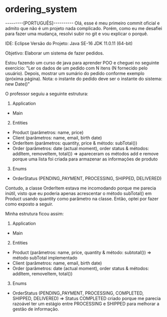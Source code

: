 # ordering_system

---------[PORTUGUÊS]----------
Olá, esse é meu primeiro commit oficial e admito que não é um projeto nada complicado.
Porém, como eu me desafiei para fazer uma mudança, resolvi subir no git e vou explicar o porquê.

IDE: Eclipse
Versão do Projeto: Java SE-16
JDK 11.0.11 (64-bit)

Objetivo: Elaborar um sistema de fazer pedidos.

Estou fazendo um curso de java para aprender POO e cheguei no seguinte exercício:
"Ler os dados de um pedido com N itens (N fornecido pelo usuário). Depois, mostrar um
sumário do pedido conforme exemplo (próxima página). Nota: o instante do pedido deve ser
o instante do sistema: new Date()"

O professor seguiu a seguinte estrutura:

1. Application
- Main

2. Entities 
- Product (parâmetros: name, price)
- Client (parâmetros: name, email, birth date)
- OrderItem (parâmetros: quantity, price & método: subTotal())
- Order (parâmetros: date (actual moment), order status & métodos: addItem, removeItem, total()) => apareceram os métodos add e remove porque uma lista foi criada para armazenar as informações de produto

3. Enums
- OrderStatus (PENDING_PAYMENT, PROCESSING, SHIPPED, DELIVERED)

Contudo, a classe OrderItem estava me incomodando porque me parecia inútil, visto que eu poderia apenas acrescentar o método subTotal() em Product usando quantity como parâmetro na classe. Então, optei por fazer como exposto a seguir.

Minha estrutura ficou assim:
1. Application
- Main

2. Entities 
- Product (parâmetros: name, price, quantity & método: subtotal()) => método subTotal implementado
- Client (parâmetros: name, email, birth date)
- Order (parâmetros: date (actual moment), order status & métodos: addItem, removeItem, total()) 

3. Enums
- OrderStatus (PENDING_PAYMENT, PROCESSING, COMPLETED, SHIPPED, DELIVERED) => Status COMPLETED criado porque me parecia razoável ter um estágio entre PROCESSING e SHIPPED para melhorar a gestão de informação.

